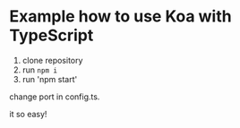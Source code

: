 # Example how to use Koa with TypeScript

1. clone repository 
2. run `npm i`
3. run 'npm start'

change port in config.ts.


it so easy!